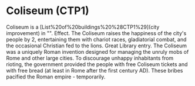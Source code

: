 # Coliseum (CTP1)

Coliseum is a [List%20of%20buildings%20%28CTP1%29](city improvement) in "".
Effect.
The Coliseum raises the happiness of the city's people by 2, entertaining them with chariot races, gladiatorial combat, and the occasional Christian fed to the lions.
Great Library entry.
The Coliseum was a uniquely Roman invention designed for managing the unruly mobs of Rome and other large cities. To discourage unhappy inhabitants from rioting, the government provided the people with free Coliseum tickets and with free bread (at least in Rome after the first century AD). These bribes pacified the Roman empire - temporarily.